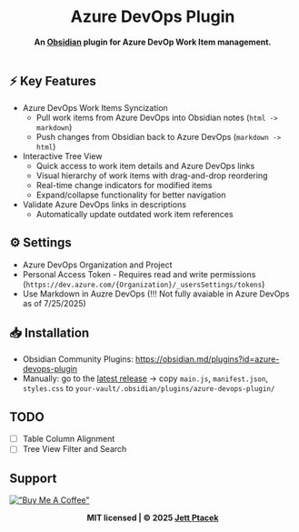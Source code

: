 <div align="center">
	<h1>Azure DevOps Plugin</h1>
	<b>An <a href="https://obsidian.md/" target="_blank">Obsidian</a> plugin for Azure DevOp Work Item management.</b>
</div>

</br>

## ⚡ Key Features
-  Azure DevOps Work Items Syncization 
  	- Pull work items from Azure DevOps into Obsidian notes (`html -> markdown`)
	- Push changes from Obsidian back to Azure DevOps (`markdown -> html`)
- Interactive Tree View
  	- Quick access to work item details and Azure DevOps links
	- Visual hierarchy of work items with drag-and-drop reordering
	- Real-time change indicators for modified items
	- Expand/collapse functionality for better navigation
- Validate Azure DevOps links in descriptions
	- Automatically update outdated work item references

## ⚙️ Settings
- Azure DevOps Organization and Project
- Personal Access Token - Requires read and write permissions (`https://dev.azure.com/{Organization}/_usersSettings/tokens`)
- Use Markdown in Auzre DevOps (!!! Not fully avaiable in Azure DevOps as of 7/25/2025)

## 📥 Installation
- Obsidian Community Plugins: https://obsidian.md/plugins?id=azure-devops-plugin
- Manually: go to the [latest release](https://github.com/jettptacek/azure-devops-plugin/releases/latest) → copy `main.js`, `manifest.json`, `styles.css` to `your-vault/.obsidian/plugins/azure-devops-plugin/`

## TODO
- [ ] Table Column Alignment
- [ ] Tree View Filter and Search

## Support
[!["Buy Me A Coffee"](https://www.buymeacoffee.com/assets/img/custom_images/orange_img.png)](https://www.buymeacoffee.com/jettptacek)

<div align="center">
  <b>MIT licensed | © 2025 <a href="https://github.com/jettptacek">Jett Ptacek</a></b>
</div>
